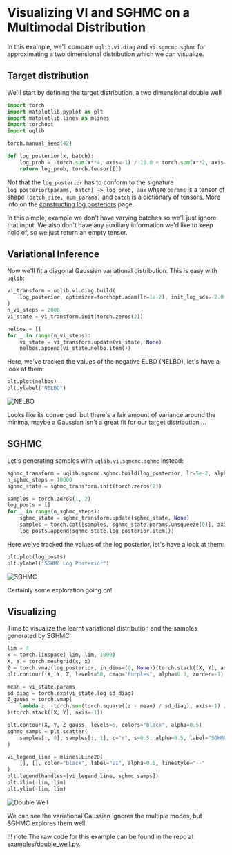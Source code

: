 # Visualizing VI and SGHMC on a Multimodal Distribution

In this example, we'll compare `uqlib.vi.diag` and `vi.sgmcmc.sghmc` for approximating
a two dimensional distribution which we can visualize.

## Target distribution

We'll start by defining the target distribution, a two dimensional double well

```python
import torch
import matplotlib.pyplot as plt
import matplotlib.lines as mlines
import torchopt
import uqlib

torch.manual_seed(42)

def log_posterior(x, batch):
    log_prob = -torch.sum(x**4, axis=-1) / 10.0 + torch.sum(x**2, axis=-1)
    return log_prob, torch.tensor([])
```

Not that the `log_posterior` has to conform to the signature `log_posterior(params, batch) -> log_prob, aux` where `params` is a tensor of shape `(batch_size, num_params)` and 
`batch` is a dictionary of tensors. More info on the
[constructing log posteriors](../log_posteriors.md) page.

In this simple, example we don't have varying batches so we'll just ignore that input.
We also don't have any auxiliary information we'd like to keep hold of, so we just
return an empty tensor.


## Variational Inference

Now we'll fit a diagonal Gaussian variational distribution. This is easy with `uqlib`:

```python
vi_transform = uqlib.vi.diag.build(
    log_posterior, optimizer=torchopt.adam(lr=1e-2), init_log_sds=-2.0
)
n_vi_steps = 2000
vi_state = vi_transform.init(torch.zeros(2))

nelbos = []
for _ in range(n_vi_steps):
    vi_state = vi_transform.update(vi_state, None)
    nelbos.append(vi_state.nelbo.item())
```

Here, we've tracked the values of the negative ELBO (NELBO), let's have a look at them:

```python
plt.plot(nelbos)
plt.ylabel("NELBO")
```

![NELBO](https://storage.googleapis.com/posteriors/double_well_nelbo.png)

Looks like its converged, but there's a fair amount of variance around the minima,
maybe a Gaussian isn't a great fit for our target distribution....


## SGHMC

Let's generating samples with `uqlib.vi.sgmcmc.sghmc` instead:

```python
sghmc_transform = uqlib.sgmcmc.sghmc.build(log_posterior, lr=5e-2, alpha=1.0)
n_sghmc_steps = 10000
sghmc_state = sghmc_transform.init(torch.zeros(2))

samples = torch.zeros(1, 2)
log_posts = []
for _ in range(n_sghmc_steps):
    sghmc_state = sghmc_transform.update(sghmc_state, None)
    samples = torch.cat([samples, sghmc_state.params.unsqueeze(0)], axis=0)
    log_posts.append(sghmc_state.log_posterior.item())
```

Here we've tracked the values of the log posterior, let's have a look at them:

```python
plt.plot(log_posts)
plt.ylabel("SGHMC Log Posterior")
```

![SGHMC](https://storage.googleapis.com/posteriors/double_well_sghmc_log_post.png)

Certainly some exploration going on!


## Visualizing

Time to visualize the learnt variational distribution and the samples generated by SGHMC:

```python
lim = 4
x = torch.linspace(-lim, lim, 1000)
X, Y = torch.meshgrid(x, x)
Z = torch.vmap(log_posterior, in_dims=(0, None))(torch.stack([X, Y], axis=-1), None)[0]
plt.contourf(X, Y, Z, levels=50, cmap="Purples", alpha=0.3, zorder=-1)

mean = vi_state.params
sd_diag = torch.exp(vi_state.log_sd_diag)
Z_gauss = torch.vmap(
    lambda z: -torch.sum(torch.square((z - mean) / sd_diag), axis=-1) / 2.0,
)(torch.stack([X, Y], axis=-1))

plt.contour(X, Y, Z_gauss, levels=5, colors="black", alpha=0.5)
sghmc_samps = plt.scatter(
    samples[:, 0], samples[:, 1], c="r", s=0.5, alpha=0.5, label="SGHMC Samples"
)

vi_legend_line = mlines.Line2D(
    [], [], color="black", label="VI", alpha=0.5, linestyle="--"
)
plt.legend(handles=[vi_legend_line, sghmc_samps])
plt.xlim(-lim, lim)
plt.ylim(-lim, lim)
```
![Double Well](https://storage.googleapis.com/posteriors/double_well_compare.png)

We can see the variational Gaussian ignores the multiple modes, 
but SGHMC explores them well.

!!! note
    The raw code for this example can be found in the repo at [examples/double_well.py](https://github.com/normal-computing/uqlib/blob/main/examples/double_well.py).

